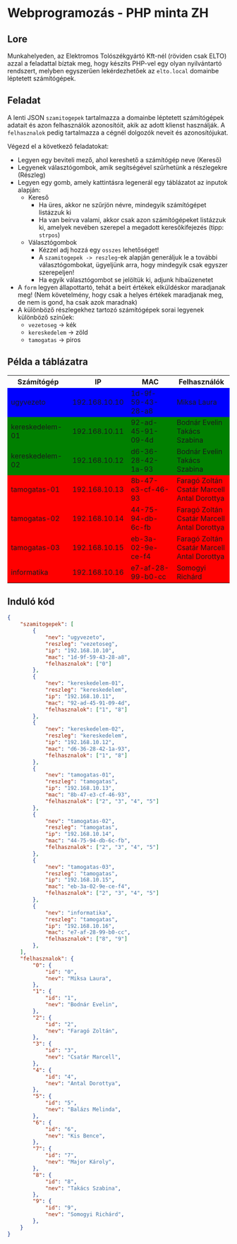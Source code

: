 # Webprogramozás - PHP minta ZH

## Lore

Munkahelyeden, az Elektromos Tolószékgyártó Kft-nél (röviden csak ELTO) azzal a feladattal bíztak meg, hogy készíts PHP-vel egy olyan nyilvántartó rendszert, melyben egyszerűen lekérdezhetőek az ```elto.local``` domainbe léptetett számítógépek.

## Feladat

A lenti JSON ```szamitogepek``` tartalmazza a domainbe léptetett számítógépek adatait és azon felhasználók azonosítóit, akik az adott klienst használják. A ```felhasznalok``` pedig tartalmazza a cégnél dolgozók neveit és azonosítójukat.

Végezd el a következő feladatokat:
- Legyen egy beviteli mező, ahol kereshető a számítógép neve (Kereső)
- Legyenek választógombok, amik segítségével szűrhetünk a részlegekre (Részleg)
- Legyen egy gomb, amely kattintásra legenerál egy táblázatot az inputok alapján:
  - Kereső
    - Ha üres, akkor ne szűrjön névre, mindegyik számítógépet listázzuk ki
    - Ha van beírva valami, akkor csak azon számítógépeket listázzuk ki, amelyek nevében szerepel a megadott keresőkifejezés (tipp: ```strpos```)
  - Választógombok
    - Kézzel adj hozzá egy ```osszes``` lehetőséget!
    - A ```szamitogepek -> reszleg```-ek alapján generáljuk le a további választógombokat, ügyeljünk arra, hogy mindegyik csak egyszer szerepeljen!
    - Ha egyik választógombot se jelöltük ki, adjunk hibaüzenetet
- A ```form``` legyen állapottartó, tehát a beírt értékek elküldéskor maradjanak meg! (Nem követelmény, hogy csak a helyes értékek maradjanak meg, de nem is gond, ha csak azok maradnak)
- A különböző részlegekhez tartozó számítógépek sorai legyenek különböző színűek:
  - ```vezetoseg``` -> kék
  - ```kereskedelem``` -> zöld
  - ```tamogatas``` -> piros

## Példa a táblázatra

<table>
    <tr>
        <th>Számítógép</th>
        <th>IP</th>
        <th>MAC</th>
        <th>Felhasználók</th>
    </tr>
    <tr style="background-color: blue">
        <td>ugyvezeto</td>
        <td>192.168.10.10</td>
        <td>1d-9f-59-43-28-a8</td>
        <td>Miksa Laura</td>
    </tr>
    <tr style="background-color: green">
        <td>kereskedelem-01</td>
        <td>192.168.10.11</td>
        <td>92-ad-45-91-09-4d</td>
        <td>Bodnár Evelin<br>Takács Szabina</td>
    </tr>
    <tr style="background-color: green">
        <td>kereskedelem-02</td>
        <td>192.168.10.12</td>
        <td>d6-36-28-42-1a-93</td>
        <td>Bodnár Evelin<br>Takács Szabina</td>
    </tr>
    <tr style="background-color: red">
        <td>tamogatas-01</td>
        <td>192.168.10.13</td>
        <td>8b-47-e3-cf-46-93</td>
        <td>Faragó Zoltán<br>Csatár Marcell<br>Antal Dorottya</td>
    </tr>
    <tr style="background-color: red">
        <td>tamogatas-02</td>
        <td>192.168.10.14</td>
        <td>44-75-94-db-6c-fb</td>
        <td>Faragó Zoltán<br>Csatár Marcell<br>Antal Dorottya</td>
    </tr>
    <tr style="background-color: red">
        <td>tamogatas-03</td>
        <td>192.168.10.15</td>
        <td>eb-3a-02-9e-ce-f4</td>
        <td>Faragó Zoltán<br>Csatár Marcell<br>Antal Dorottya</td>
    </tr>
    <tr style="background-color: red">
        <td>informatika</td>
        <td>192.168.10.16</td>
        <td>e7-af-28-99-b0-cc</td>
        <td>Somogyi Richárd</td>
    </tr>
</table>

## Induló kód

```json
{
    "szamitogepek": [
        {
            "nev": "ugyvezeto",
            "reszleg": "vezetoseg",
            "ip": "192.168.10.10",
            "mac": "1d-9f-59-43-28-a8",
            "felhasznalok": ["0"]
        },
        {
            "nev": "kereskedelem-01",
            "reszleg": "kereskedelem",
            "ip": "192.168.10.11",
            "mac": "92-ad-45-91-09-4d",
            "felhasznalok": ["1", "8"]
        },
        {
            "nev": "kereskedelem-02",
            "reszleg": "kereskedelem",
            "ip": "192.168.10.12",
            "mac": "d6-36-28-42-1a-93",
            "felhasznalok": ["1", "8"]
        },
        {
            "nev": "tamogatas-01",
            "reszleg": "tamogatas",
            "ip": "192.168.10.13",
            "mac": "8b-47-e3-cf-46-93",
            "felhasznalok": ["2", "3", "4", "5"]
        },
        {
            "nev": "tamogatas-02",
            "reszleg": "tamogatas",
            "ip": "192.168.10.14",
            "mac": "44-75-94-db-6c-fb",
            "felhasznalok": ["2", "3", "4", "5"]
        },
        {
            "nev": "tamogatas-03",
            "reszleg": "tamogatas",
            "ip": "192.168.10.15",
            "mac": "eb-3a-02-9e-ce-f4",
            "felhasznalok": ["2", "3", "4", "5"]
        },
        {
            "nev": "informatika",
            "reszleg": "tamogatas",
            "ip": "192.168.10.16",
            "mac": "e7-af-28-99-b0-cc",
            "felhasznalok": ["8", "9"]
        },
    ],
    "felhasznalok": {
        "0": {
            "id": "0",
            "nev": "Miksa Laura",
        },
        "1": {
            "id": "1",
            "nev": "Bodnár Evelin",
        },
        "2": {
            "id": "2",
            "nev": "Faragó Zoltán",
        },
        "3": {
            "id": "3",
            "nev": "Csatár Marcell",
        },
        "4": {
            "id": "4",
            "nev": "Antal Dorottya",
        },
        "5": {
            "id": "5",
            "nev": "Balázs Melinda",
        },
        "6": {
            "id": "6",
            "nev": "Kis Bence",
        },
        "7": {
            "id": "7",
            "nev": "Major Károly",
        },
        "8": {
            "id": "8",
            "nev": "Takács Szabina",
        },
        "9": {
            "id": "9",
            "nev": "Somogyi Richárd",
        },
    }
}
```